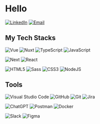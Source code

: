 # Hello
[![LinkedIn](https://img.shields.io/badge/LinkedIn-0077B5?style=for-the-badge&logo=linkedin&logoColor=white)](https://www.linkedin.com/in/ivmvn/)
[![Email](https://img.shields.io/badge/email-3693F3?style=for-the-badge&logo=iCloud&logoColor=white)](mailto:jungmin.ji@icloud.com)
## My Tech Stacks
![Vue](https://img.shields.io/badge/Vue-002E3B?style=for-the-badge&logo=vuedotjs&logoColor=#00DC82)
![Nuxt](https://img.shields.io/badge/Nuxt-002E3B?style=for-the-badge&logo=nuxtdotjs&logoColor=#00DC82)
![TypeScript](https://img.shields.io/badge/-TypeScript-007ACC?style=for-the-badge&logo=typescript&logoColor=white)
![JavaScript](https://img.shields.io/badge/-JavaScript-%23F7DF1C?style=for-the-badge&logo=javascript&color=%23FFCE5A&logoColor=ffffff)

![Next](https://img.shields.io/badge/Next-black?style=for-the-badge&logo=next.js&logoColor=white)
![React](https://img.shields.io/badge/react-%2320232a.svg?style=for-the-badge&logo=react&logoColor=%2361DAFB)

![HTML5](https://img.shields.io/badge/-HTML5-E34F26?style=for-the-badge&logo=html5&logoColor=ffffff)
![Sass](https://img.shields.io/badge/-Sass-%23CC6699?style=for-the-badge&logo=sass&logoColor=ffffff)
![CSS3](https://img.shields.io/badge/-CSS3-1572B6?style=for-the-badge&logo=css3)
![NodeJS](https://img.shields.io/badge/node.js-6DA55F?style=for-the-badge&logo=node.js&logoColor=white)
## Tools

![Visual Studio Code](https://img.shields.io/badge/-Visual_Studio_Code-007ACC?style=for-the-badge&logo=VisualStudioCode&logoColor=ffffff)
![GitHub](https://img.shields.io/badge/-GitHub-181717?style=for-the-badge&logo=github&logoColor=%23ffffff)
![Git](https://img.shields.io/badge/-Git-%23F05032?style=for-the-badge&logo=git&logoColor=%23ffffff)
![Jira](https://img.shields.io/badge/-Jira-0052CC?style=for-the-badge&logo=jira&logoColor=ffffff)

![ChatGPT](https://img.shields.io/badge/chatGPT-74aa9c?style=for-the-badge&logo=openai&logoColor=white)
![Postman](https://img.shields.io/badge/Postman-FF6C37?style=for-the-badge&logo=postman&logoColor=white)
![Docker](https://img.shields.io/badge/docker-%230db7ed.svg?style=for-the-badge&logo=docker&logoColor=white)

![Slack](https://img.shields.io/badge/Slack-4A154B?style=for-the-badge&logo=slack&logoColor=white)
![Figma](https://img.shields.io/badge/figma-%23F24E1E.svg?style=for-the-badge&logo=figma&logoColor=white)
